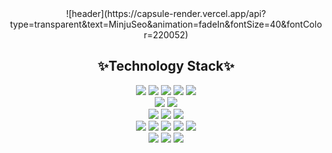
<!--
**smj0324/smj0324** is a ✨ _special_ ✨ repository because its `README.md` (this file) appears on your GitHub profile.

Here are some ideas to get you started:

- 🔭 I’m currently working on ...
- 🌱 I’m currently learning ...
- 👯 I’m looking to collaborate on ...
- 🤔 I’m looking for help with ...
- 💬 Ask me about ...
- 📫 How to reach me: ...
- 😄 Pronouns: ...
- ⚡ Fun fact: ...
-->
<div align="center">
![header](https://capsule-render.vercel.app/api?type=transparent&text=MinjuSeo&animation=fadeIn&fontSize=40&fontColor=220052)
</div>
<div align="center">
  
## ✨Technology Stack✨

</div>

<div align="center">
<img src="https://img.shields.io/badge/Python-3776AB?style=flat-square&logo=Python&logoColor=white"/>
<img src="https://img.shields.io/badge/C++-00599C?style=flat-square&logo=C++&logoColor=111111"/>
<img src="https://img.shields.io/badge/C-25A768?style=flat-square&logo=C&logoColor=111111"/>
<img src="https://img.shields.io/badge/C Sharp-239120?style=flat-square&logo=C Sharp&logoColor=white"/>
<img src="https://img.shields.io/badge/Java-1B365D?style=flat-square&logo=Java&logoColor=white"/>
</div>
<div align="center">
<img src="https://img.shields.io/badge/Arduino-00979D?style=flat-square&logo=Arduino&logoColor=white"/> 
<img src="https://img.shields.io/badge/Raspberry Pi-A22846?style=flat-square&logo=Raspberry Pi&logoColor=white"/> 
</div>
<div align="center">
<img src="https://img.shields.io/badge/TensorFlow-FF6F00?style=flat-square&logo=TensorFlow&logoColor=white"/>
<img src="https://img.shields.io/badge/YOLO-00FFFF?style=flat-square&logo=YOLO&logoColor=111111"/>
<img src="https://img.shields.io/badge/PyTorch-EE4C2C?style=flat-square&logo=PyTorch&logoColor=white"/>
</div>
<div align="center">
<img src="https://img.shields.io/badge/Visual Studio Code-007ACC?style=flat-square&logo=Visual Studio Code&logoColor=white"/>
<img src="https://img.shields.io/badge/Android Studio-3DDC84?style=flat-square&logo=Android&logoColor=white"/>
<img src="https://img.shields.io/badge/Linux-FCC624?style=flat-square&logo=Linux&logoColor=111111"/>
<img src="https://img.shields.io/badge/Ubuntu-E95420?style=flat-square&logo=Ubuntu&logoColor=white"/>
<img src="https://img.shields.io/badge/Windows-0078D6?style=flat-square&logo=Windows&logoColor=white"/>
</div>
<div align="center">
<img src="https://img.shields.io/badge/firebase-FFCA28?style=flat-square&logo=firebase&logoColor=white"/>
<img src="https://img.shields.io/badge/Amazon AWS-232F3E?style=flat-square&logo=Amazon AWS&logoColor=white"/>
<img src="https://img.shields.io/badge/GitHub-181717?style=flat-square&logo=GitHub&logoColor=white"/>
</div>
